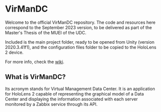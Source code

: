 # VirManDC
Welcome to the official VirManDC repository. The code and resources here correspond to the September 2023 version, to be delivered as part of the Master's Thesis of the MUEI of the UDC.

Included is the main project folder, ready to be opened from Unity (version 2020.3.41f1), and the configuration files folder to be copied to the HoloLens 2 device.

For more info, check the [wiki](https://github.com/AdrianXuizGarcia/VirManDC/wiki).

## What is VirManDC?
Its acronym stands for Virtual Management Data Center. It is an application for HoloLens 2 capable of representing the graphical model of a Data Center and displaying the information associated with each server monitored by a Zabbix service through its API.
